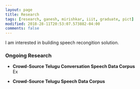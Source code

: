 ```yaml
---
layout: page
title: Research
tags: [research, ganesh, mirishkar, iiit, graduate, pict]
modified: 2018-28-11T20:53:07.573882-04:00
comments: false
---
```


I am interested in building speech recongition solution.

### Ongoing Research

* **Crowd-Source Telugu Conversation Speech Data Corpus**  
Ex

* **Crowd-Source Telugu Speech Data Corpus** 

